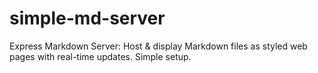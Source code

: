 # simple-md-server
Express Markdown Server: Host &amp; display Markdown files as styled web pages with real-time updates. Simple setup.
